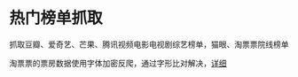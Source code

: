 # 热门榜单抓取

抓取豆瓣、爱奇艺、芒果、腾讯视频电影电视剧综艺榜单，猫眼、淘票票院线榜单

淘票票的票房数据使用字体加密反爬，通过字形比对解决，[详细](https://github.com/IcarusLIM/spiders/blob/master/hot-rank/fonts/README.md)